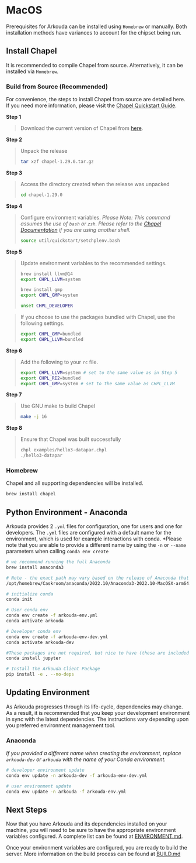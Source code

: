 # MacOS

Prerequisites for Arkouda can be installed using `Homebrew` or manually. Both installation methods have variances to account for the chipset being run.

## Install Chapel

It is recommended to compile Chapel from source. Alternatively, it can be installed via `Homebrew`.

### Build from Source (Recommended)

For convenience, the steps to install Chapel from source are detailed here. If you need more information, please visit the [Chapel Quickstart Guide](https://chapel-lang.org/docs/usingchapel/QUICKSTART.html).

**Step 1**
> Download the current version of Chapel from [here](https://chapel-lang.org/download.html).

**Step 2**
> Unpack the release
> ```bash
> tar xzf chapel-1.29.0.tar.gz
> ```

**Step 3**
> Access the directory created when the release was unpacked
> ```bash
> cd chapel-1.29.0
> ```

**Step 4**
>Configure environment variables. *Please Note: This command assumes the use of `bash` or `zsh`. Please refer to the [Chapel Documentation](https://chapel-lang.org/docs/usingchapel/QUICKSTART.html#quickstart-with-other-shells) if you are using another shell.*
> ```bash
> source util/quickstart/setchplenv.bash
> ```

**Step 5**
> Update environment variables to the recommended settings. 
> ```bash
> brew install llvm@14
> export CHPL_LLVM=system
>
> brew install gmp
> export CHPL_GMP=system
>
> unset CHPL_DEVELOPER
> ```

> If you choose to use the packages bundled with Chapel, use the following settings.
> ```bash
> export CHPL_GMP=bundled
> export CHPL_LLVM=bundled
> ```

**Step 6**
> Add the following to your `rc` file.
> ```bash
> export CHPL_LLVM=system # set to the same value as in Step 5
> export CHPL_RE2=bundled
> export CHPL_GMP=system # set to the same value as CHPL_LLVM
> ```

**Step 7**
> Use GNU make to build Chapel
> ```bash
> make -j 16
> ```

**Step 8**
> Ensure that Chapel was built successfully
> ```bash
> chpl examples/hello3-datapar.chpl
> ./hello3-datapar
> ```

### Homebrew

Chapel and all supporting dependencies will be installed.

```bash
brew install chapel
```

## Python Environment - Anaconda

Arkouda provides 2 `.yml` files for configuration, one for users and one for developers. The `.yml` files are configured with a default name for the environment, which is used for example interactions with conda. *Please note that you are able to provide a different name by using the `-n` or `--name` parameters when calling `conda env create`

```bash
# we recommend running the full Anaconda 
brew install anaconda3

# Note - the exact path may vary based on the release of Anaconda that is current. Run the script to install Anaconda.
/opt/homebrew/Caskroom/anaconda/2022.10/Anaconda3-2022.10-MacOSX-arm64.sh

# initialize conda
conda init

# User conda env
conda env create -f arkouda-env.yml
conda activate arkouda

# Developer conda env
conda env create -f arkouda-env-dev.yml
conda activate arkouda-dev

#These packages are not required, but nice to have (these are included with Anaconda3)
conda install jupyter

# Install the Arkouda Client Package
pip install -e . --no-deps
```

## Updating Environment

As Arkouda progresses through its life-cycle, dependencies may change. As a result, it is recommended that you keep your development environment in sync with the latest dependencies. The instructions vary depending upon you preferred environment management tool.

### Anaconda

*If you provided a different name when creating the environment, replace `arkouda-dev` or `arkouda` with the name of your Conda environment.*

```bash
# developer environment update
conda env update -n arkouda-dev -f arkouda-env-dev.yml

# user environment update
conda env update -n arkouda -f arkouda-env.yml
```

## Next Steps

Now that you have Arkouda and its dependencies installed on your machine, you will need to be sure to have the appropriate environment variables configured. A complete list can be found at [ENVIRONMENT.md](ENVIRONMENT.md).

Once your environment variables are configured, you are ready to build the server. More information on the build process can be found at [BUILD.md](BUILD.md)
